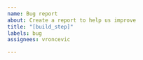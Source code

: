 ```yaml
---
name: Bug report
about: Create a report to help us improve
title: "[build_step]"
labels: bug
assignees: vroncevic

---
```



